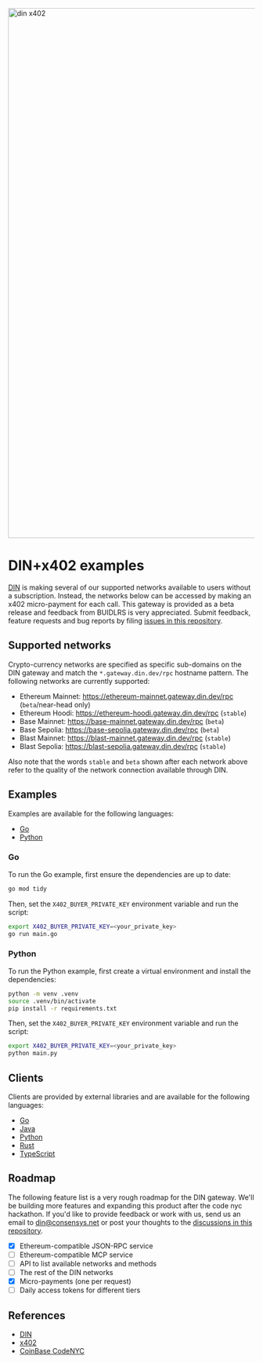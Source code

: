 <img width="1920" height="1080" alt="din x402" src="https://github.com/user-attachments/assets/c922e0ab-3fc2-4a1c-af64-1b23e072a9d4" />

# DIN+x402 examples

[DIN](https://din.build) is making several of our supported networks available to users without a subscription.  Instead, the networks below can be accessed by making an x402 micro-payment for each call.  This gateway is provided as a beta release and feedback from BUIDLRS is very appreciated.  Submit feedback, feature requests and bug reports by filing [issues in this repository](https://github.com/DIN-center/din-x402-examples/issues).

## Supported networks

Crypto-currency networks are specified as specific sub-domains on the DIN gateway and match the `*.gateway.din.dev/rpc` hostname pattern.  The following networks are currently supported:

* Ethereum Mainnet: https://ethereum-mainnet.gateway.din.dev/rpc (`beta`/near-head only)
* Ethereum Hoodi: https://ethereum-hoodi.gateway.din.dev/rpc (`stable`)
* Base Mainnet: https://base-mainnet.gateway.din.dev/rpc (`beta`)
* Base Sepolia: https://base-sepolia.gateway.din.dev/rpc (`beta`)
* Blast Mainnet: https://blast-mainnet.gateway.din.dev/rpc (`stable`)
* Blast Sepolia: https://blast-sepolia.gateway.din.dev/rpc (`stable`)


Also note that the words `stable` and `beta` shown after each network above refer to the quality of the network connection available through DIN.

## Examples

Examples are available for the following languages:

* [Go](/main.go)
* [Python](/main.py)

### Go

To run the Go example, first ensure the dependencies are up to date:

```bash
go mod tidy
```

Then, set the `X402_BUYER_PRIVATE_KEY` environment variable and run the script:

```bash
export X402_BUYER_PRIVATE_KEY=<your_private_key>
go run main.go
```

### Python

To run the Python example, first create a virtual environment and install the dependencies:

```bash
python -m venv .venv
source .venv/bin/activate
pip install -r requirements.txt
```

Then, set the `X402_BUYER_PRIVATE_KEY` environment variable and run the script:

```bash
export X402_BUYER_PRIVATE_KEY=<your_private_key>
python main.py
```

## Clients

Clients are provided by external libraries and are available for the following languages:

* [Go](https://github.com/selesy/x402-buyer)
* [Java](https://github.com/coinbase/x402/tree/main/java/src/main/java/com/coinbase/x402/client)
* [Python](https://github.com/coinbase/x402/tree/main/python/x402/src/x402/clients)
* [Rust](https://github.com/x402-rs/x402-rs/tree/b13a4714432ae3421b0421c61103e5a57f8b5d38/crates/x402-reqwest)
* [TypeScript](https://github.com/coinbase/x402/tree/main/typescript/packages)

## Roadmap

The following feature list is a very rough roadmap for the DIN gateway.  We'll be building more features and expanding this product after the code nyc hackathon. If you'd like to provide feedback or work with us, send us an email to din@consensys.net or post your thoughts to the [discussions in this repository](https://github.com/DIN-center/din-x402-examples/discussions).

* [x] Ethereum-compatible JSON-RPC service
* [ ] Ethereum-compatible MCP service
* [ ] API to list available networks and methods
* [ ] The rest of the DIN networks
* [x] Micro-payments (one per request)
* [ ] Daily access tokens for different tiers

## References

* [DIN](https://din.build/)
* [x402](https://www.x402.org/)
* [CoinBase CodeNYC](https://www.coinbase.com/developer-platform/codenyc)

